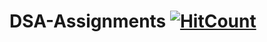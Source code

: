 # DSA-Assignments [![HitCount](http://hits.dwyl.com/garain/DSA-Assignments.svg)](http://hits.dwyl.com/garain/DSA-Assignments)
